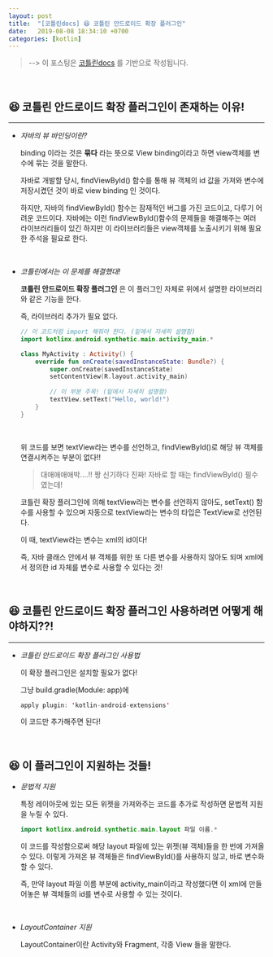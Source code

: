 ```yaml
---
layout: post
title:  "[코틀린docs] 😆 코틀린 안드로이드 확장 플러그인"
date:   2019-08-08 18:34:10 +0700
categories: [kotlin]
---
```


> --> 이 포스팅은 [코틀린docs](https://kotlinlang.org/docs/tutorials/android-plugin.html) 를 기반으로 작성됩니다.

<br>

## 😆 코틀린 안드로이드 확장 플러그인이 존재하는 이유!
---

- _자바의 뷰 바인딩이란?_ 
	
	binding 이라는 것은 __묶다__ 라는 뜻으로 View binding이라고 하면 view객체를 변수에 묶는 것을 말한다. 

	자바로 개발할 당시, findViewById() 함수를 통해 뷰 객체의 id 값을 가져와 변수에 저장시켰던 것이 바로 view binding 인 것이다.

	하지만, 자바의 findViewById() 함수는 잠재적인 버그를 가진 코드이고, 다루기 어려운 코드이다. 자바에는 이런 findViewById()함수의 문제들을 해결해주는 여러 라이브러리들이 있긴 하지만 이 라이브러리들은 view객체를 노출시키기 위해 필요한 주석을 필요로 한다.

	<br>

- _코틀린에서는 이 문제를 해결했대!_

	__코틀린 안드로이드 확장 플러그인__ 은 이 플러그인 자체로 위에서 설명한 라이브러리와 같은 기능을 한다. 

	즉, 라이브러리 추가가 필요 없다. 

	~~~kotlin
	// 이 코드처럼 import 해줘야 한다. (밑에서 자세히 설명함)
	import kotlinx.android.synthetic.main.activity_main.*

	class MyActivity : Activity() {
		override fun onCreate(savedInstanceState: Bundle?) {
			super.onCreate(savedInstanceState)
			setContentView(R.layout.activity_main)
			
			// 이 부분 주목! (밑에서 자세히 설명함)
			textView.setText("Hello, world!")
		}
	}
	~~~

	<br>

	위 코드를 보면 textView라는 변수를 선언하고, findViewById()로 해당 뷰 객체를 연결시켜주는 부분이 없다!!

	> 대애애애애박....!! 짱 신기하다 진짜! 자바로 할 때는 findViewById() 필수였는데!

	코틀린 확장 플러그인에 의해 textView라는 변수를 선언하지 않아도, setText() 함수를 사용할 수 있으며 자동으로 textView라는 변수의 타입은 TextView로 선언된다.

	이 때, textView라는 변수는 xml의 id이다!

	즉, 자바 클래스 안에서 뷰 객체를 위한 또 다른 변수를 사용하지 않아도 되며 xml에서 정의한 id 자체를 변수로 사용할 수 있다는 것!

	<br>

## 😆 코틀린 안드로이드 확장 플러그인 사용하려면 어떻게 해야하지??!
---

- _코틀린 안드로이드 확장 플러그인 사용법_

	이 확장 플러그인은 설치할 필요가 없다!

	그냥 build.gradle(Module: app)에

	~~~kotlin
	apply plugin: 'kotlin-android-extensions'
	~~~

	이 코드만 추가해주면 된다!

	<br>

## 😆 이 플러그인이 지원하는 것들!

- _문법적 지원_ 

	특정 레이아웃에 있는 모든 위젯을 가져와주는 코드를 추가로 작성하면 문법적 지원을 누릴 수 있다.

	~~~kotlin
	import kotlinx.android.synthetic.main.layout 파일 이름.*
	~~~

	이 코드를 작성함으로써 해당 layout 파일에 있는 위젯(뷰 객체)들을 한 번에 가져올 수 있다. 이렇게 가져온 뷰 객체들은 findViewById()를 사용하지 않고, 바로 변수화 할 수 있다.

	즉, 만약 layout 파일 이름 부분에 activity_main이라고 작성했다면 이 xml에 만들어놓은 뷰 객체들의 id를 변수로 사용할 수 있는 것이다.

	<br>

- _LayoutContainer 지원_

	LayoutContainer이란 Activity와 Fragment, 각종 View 들을 말한다.


	


